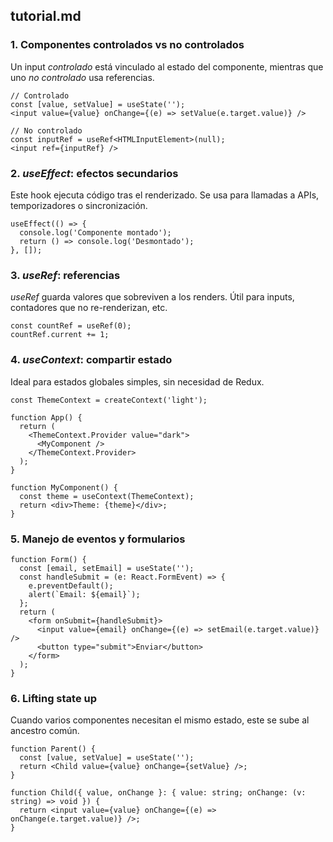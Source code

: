 ## tutorial.md

### 1. Componentes controlados vs no controlados

Un input *controlado* está vinculado al estado del componente, mientras que uno *no controlado* usa referencias.

```tsx
// Controlado
const [value, setValue] = useState('');
<input value={value} onChange={(e) => setValue(e.target.value)} />

// No controlado
const inputRef = useRef<HTMLInputElement>(null);
<input ref={inputRef} />
```

### 2. *useEffect*: efectos secundarios

Este hook ejecuta código tras el renderizado. Se usa para llamadas a APIs, temporizadores o sincronización.

```tsx
useEffect(() => {
  console.log('Componente montado');
  return () => console.log('Desmontado');
}, []);
```

### 3. *useRef*: referencias

*useRef* guarda valores que sobreviven a los renders. Útil para inputs, contadores que no re-renderizan, etc.

```tsx
const countRef = useRef(0);
countRef.current += 1;
```

### 4. *useContext*: compartir estado

Ideal para estados globales simples, sin necesidad de Redux.

```tsx
const ThemeContext = createContext('light');

function App() {
  return (
    <ThemeContext.Provider value="dark">
      <MyComponent />
    </ThemeContext.Provider>
  );
}

function MyComponent() {
  const theme = useContext(ThemeContext);
  return <div>Theme: {theme}</div>;
}
```

### 5. Manejo de eventos y formularios

```tsx
function Form() {
  const [email, setEmail] = useState('');
  const handleSubmit = (e: React.FormEvent) => {
    e.preventDefault();
    alert(`Email: ${email}`);
  };
  return (
    <form onSubmit={handleSubmit}>
      <input value={email} onChange={(e) => setEmail(e.target.value)} />
      <button type="submit">Enviar</button>
    </form>
  );
}
```

### 6. Lifting state up

Cuando varios componentes necesitan el mismo estado, este se sube al ancestro común.

```tsx
function Parent() {
  const [value, setValue] = useState('');
  return <Child value={value} onChange={setValue} />;
}

function Child({ value, onChange }: { value: string; onChange: (v: string) => void }) {
  return <input value={value} onChange={(e) => onChange(e.target.value)} />;
}
```

